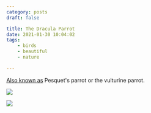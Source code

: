 ```yaml
---
category: posts
draft: false

title: The Dracula Parrot
date: 2021-01-30 10:04:02
tags:
    - birds
    - beautiful
    - nature
    
---
```


[Also known as](https://en.wikipedia.org/wiki/Pesquet%27s_parrot) Pesquet's parrot or the vulturine parrot.

![](/misc/d/dracula-bird-1.jpeg)

![](/misc/d/dracula-bird-2.jpeg)
